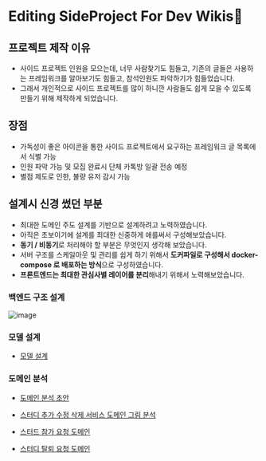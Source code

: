 # Editing SideProject For Dev Wikis🎇

## 프로젝트 제작 이유

- 사이드 프로젝트 인원을 모으는데, 너무 사람찾기도 힘들고, 기존의 글들은 사용하는 프레임워크를 알아보기도 힘들고, 참석인원도 파악하기가 힘들었습니다.
- 그래서 개인적으로 사이드 프로젝트를 많이 하니깐 사람들도 쉽게 모을 수 있도록 만들기 위해 제작하게 되었습니다.

## 장점

- 가독성이 좋은 아이콘을 통한 사이드 프로젝트에서 요구하는 프레임워크 글 목록에서 식별 가능
- 인원 파악 가능 및 모집 완료시 단체 카톡방 일괄 전송 예정
- 별점 제도로 인한, 불량 유저 감시 가능

## 설계시 신경 썼던 부분

- 최대한 도메인 주도 설계를 기반으로 설계하려고 노력하였습니다.
- 아직은 초보이기에 설계를 최대한 신중하게 애를써서 구성해보았습니다.
- **동기 / 비동기**로 처리해야 할 부분은 무엇인지 생각해 보았습니다.
- 서버 구조를 스케일아웃 및 관리를 쉽게 하기 위해서 **도커파일로 구성해서 docker-compose 로 배포하는 방식**으로 구성하였습니다.
- **프론트엔드는 최대한 관심사별 레이어를 분리**해내기 위해서 노력해보았습니다.

### 백엔드 구조 설계

![image](https://user-images.githubusercontent.com/57784077/125680478-841dfc04-eb54-49a3-a4c1-877290902e73.png)

### 모델 설계

- [모델 설계](https://github.com/tmdgusya/SideProjectForDev/wiki/%EB%AA%A8%EB%8D%B8-%EC%84%A4%EA%B3%84)

### 도메인 분석

- [도메인 분석 초안](https://github.com/tmdgusya/SideProjectForDev/wiki/%EB%8F%84%EB%A9%94%EC%9D%B8-%EB%B6%84%EC%84%9D)

- [스터디 추가 수정 삭제 서비스 도메인 그림 분석](https://github.com/tmdgusya/SideProjectForDev/wiki/%EC%8A%A4%ED%84%B0%EB%94%94-%EB%93%B1%EB%A1%9D-%EC%88%98%EC%A0%95-%EC%82%AD%EC%A0%9C-%EB%8F%84%EB%A9%94%EC%9D%B8)

- [스터드 참가 요청 도메인](https://github.com/tmdgusya/SideProjectForDev/wiki/%EC%9C%A0%EC%A0%80-%EC%8A%A4%ED%84%B0%EB%94%94-%EC%B0%B8%EA%B0%80-%EC%9A%94%EC%B2%AD-%EB%8F%84%EB%A9%94%EC%9D%B8)

- [스터디 탈퇴 요청 도메인](https://github.com/tmdgusya/SideProjectForDev/wiki/%EC%8A%A4%ED%84%B0%EB%94%94-%ED%83%88%ED%87%B4-%EB%8F%84%EB%A9%94%EC%9D%B8-%EB%B6%84%EC%84%9D)
